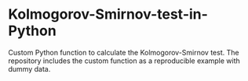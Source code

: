 # Kolmogorov-Smirnov-test-in-Python
Custom Python function to calculate the Kolmogorov-Smirnov test. The repository includes the custom function as a reproducible example with dummy data.
